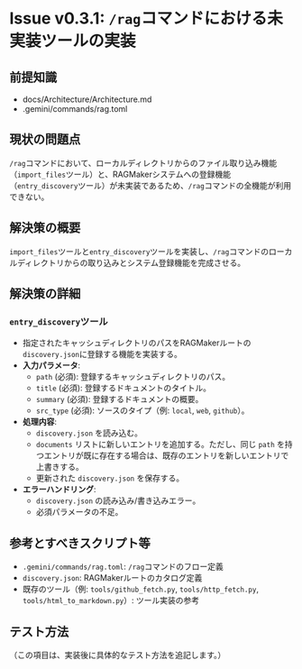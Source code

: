 # Issue v0.3.1: `/rag`コマンドにおける未実装ツールの実装

## 前提知識
- docs/Architecture/Architecture.md
- .gemini/commands/rag.toml

## 現状の問題点
`/rag`コマンドにおいて、ローカルディレクトリからのファイル取り込み機能（`import_files`ツール）と、RAGMakerシステムへの登録機能（`entry_discovery`ツール）が未実装であるため、`/rag`コマンドの全機能が利用できない。

## 解決策の概要
`import_files`ツールと`entry_discovery`ツールを実装し、`/rag`コマンドのローカルディレクトリからの取り込みとシステム登録機能を完成させる。

## 解決策の詳細
### `entry_discovery`ツール
- 指定されたキャッシュディレクトリのパスをRAGMakerルートの`discovery.json`に登録する機能を実装する。
- **入力パラメータ**:
    *   `path` (必須): 登録するキャッシュディレクトリのパス。
    *   `title` (必須): 登録するドキュメントのタイトル。
    *   `summary` (必須): 登録するドキュメントの概要。
    *   `src_type` (必須): ソースのタイプ（例: `local`, `web`, `github`）。
- **処理内容**:
    *   `discovery.json` を読み込む。
    *   `documents` リストに新しいエントリを追加する。ただし、同じ `path` を持つエントリが既に存在する場合は、既存のエントリを新しいエントリで上書きする。
    *   更新された `discovery.json` を保存する。
- **エラーハンドリング**:
    *   `discovery.json` の読み込み/書き込みエラー。
    *   必須パラメータの不足。

## 参考とすべきスクリプト等
- `.gemini/commands/rag.toml`: `/rag`コマンドのフロー定義
- `discovery.json`: RAGMakerルートのカタログ定義
- 既存のツール（例: `tools/github_fetch.py`, `tools/http_fetch.py`, `tools/html_to_markdown.py`）: ツール実装の参考

## テスト方法
（この項目は、実装後に具体的なテスト方法を追記します。）